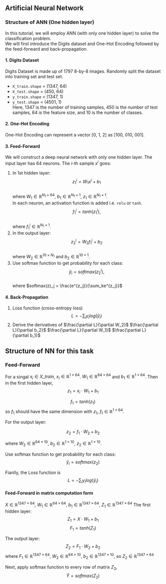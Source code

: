 ## Artificial Neural Network  
  
### Structure of ANN (One hidden layer)  
In this tutorial, we will employ ANN (with only one hidden layer) to solve the classification problem.  
We will first introduce the Digits dataset and One-Hot Encoding followed by the feed-forward and back-propagation.  
  
#### 1. Digits Dataset  
Digits Dataset is made up of 1797 8-by-8 images. Randomly split the dataset into training set and test set.  
* `X_train.shape` = (1347, 64)  
* `X_test.shape` = (450, 64)  
* `y_train.shape` = (1347, 1)  
* `y_test.shape` = (4501, 1)  
Here, 1347 is the number of training samples, 450 is the number of test samples, 64 is the feature size, and 10 is the number of classes.  
  
#### 2. One-Hot Encoding  
One-Hot Encoding can represent a  vector [0, 1, 2] as [100, 010, 001].  
  
#### 3. Feed-Forward  
We will construct a deep neural network with only one hidden layer. The input layer has 64 neurons. The $i$-th sample $x^i$ goes:  
1. In 1st hidden layer:  
$$z_1^i = W_1 x^i + b_1$$  
where $W_1 \in \mathbb{R}^{N_1\times 64}$, $b_1\in \mathbb{R}^{N_1\times 1}$, $z_1\in\mathbb{R}^{N_1\times 1}$.  
In each neuron, an activation function is added i.e. `relu` or `tanh`.  
$$f_1^i = tanh(z_1^i),$$  
where $f_1^i\in\mathbb{R}^{N_1\times 1}$.  
2. In the output layer:  
$$z_2^i = W_2 f_1^i + b_2$$  
where $W_2\in\mathbb{R}^{10\times N_1}$ and $b_2\in\mathbb{R}^{10\times 1}$.  
3. Use softmax function to get probability for each class:  
$$\hat{y}_i=softmax(z_2^i),$$  
where $softmax(z)_j = \frac{e^{z_j}}{\sum_ke^{z_j}}$  
  
#### 4. Back-Propagation  
1. Loss function (cross-entropy loss)  
$$L = -\sum_{i}y_ilog(\hat{y}_i)$$  
2. Derive the derivatives of $\frac{\partial L}{\partial W_2}$ $\frac{\partial L}{\partial b_2}$ $\frac{\partial L}{\partial W_1}$ $\frac{\partial L}{\partial b_1}$

## Structure of NN for this task
### Feed-Forward 
For a singal $x_i \in X\_train$, $x_i \in \mathbb{R}^{1\times 64}$. $W_1\in \mathbb{R}^{64\times 64}$ and $b_1 \in \mathbb{R}^{1\times 64}$. Then in the first hidden layer,
$$z_1 = x_i \cdot W_1+b_1 $$

$$f_1 = tanh(z_1)$$ so $f_1$ should have the same dimension with $z_1$, $f_1\in \mathbb{R}^{1\times 64}$.

For the output layer:

$$z_2 = f_1 \cdot W_2 +b_2$$

where $W_2\in \mathbb{R}^{64\times 10}$, $b_2 \in \mathbb{R}^{1\times 10}$, $z_2 \in \mathbb{R}^{1 \times 10}$.

Use softmax function to get probability for each class:
$$\hat{y}_i = softmax(z_2)$$

Fianlly, the Loss function is $$L = -\sum_{i}y_ilog(\hat{y}_i)$$ 

#### Feed-Forward in matrix computation form
$X\in \mathbb{R}^{1347\times 64}$, $W_1\in \mathbb{R}^{64\times 64}$, $b_1 \in \mathbb{R}^{1347\times 64}$, $Z_1 \in \mathbb{R}^{1347\times 64}$
The first hidden layer:
$$Z_1 = X\cdot W_1 + b_1$$
$$F_1 = tanh(Z_1)$$

The output layer:
$$Z_2 = F_1 \cdot W_2 +b_2$$
where $F_1\in \mathbb{R}^{1347\times 64}$, $W_2\in \mathbb{R}^{64\times 10}$, $b_2 \in \mathbb{R}^{1347\times 10}$, so $Z_2\in \mathbb{R}^{1347\times 64}$

Next, apply softmax function to every row of matrix $Z_2$,
$$\hat{Y} = softmax(Z_2)$$

